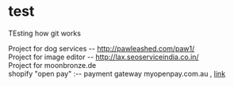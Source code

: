 # test
TEsting how git works <br>


Project for dog  services --  http://pawleashed.com/paw1/<br>
Project for image editor -- http://lax.seoserviceindia.co.in/ <br>
Project for moonbronze.de<br> 
shopify "open pay"  :-- payment gateway myopenpay.com.au   , <a href="https://retailer.myopenpay.com.au/websalestraining/Error?strErrorDetails=Authorisation%20token%20is%20not%20supplied%0ACallback%20URL%20is%20not%20supplied%0ARetailer%20Order%20No%20is%20not%20supplied%0APlan%20ID%20is%20not%20supplied%0APurchase%20Price%20is%20invalid%3A%200&returnUrl=%2Fwebsalestraining%2FPlan%2FNewPlan" > link </a> <br>
